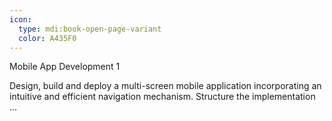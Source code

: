 ```yaml
---
icon:
  type: mdi:book-open-page-variant
  color: A435F0
---
```

Mobile App Development 1

Design, build and deploy a multi-screen mobile application incorporating an intuitive and efficient navigation mechanism. Structure the implementation ... 
